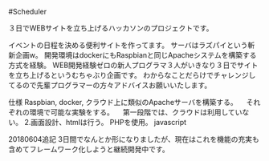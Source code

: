 #Scheduler

３日でWEBサイトを立ち上げるハッカソンのプロジェクトです。

イベントの日程を決める便利サイトを作ってます。
サーバはラズパイという斬新企画w。
開発環境はdockerにもRaspbianと同じApacheシステムを構築する方式を経験。
WEB開発経験ゼロの新人プログラマ３人がいきなり３日でサイトを立ち上げるというむちゃぶり企画です。
わからなことだらけでチャレンジしてるので先輩プログラマーの方々アドバイスお願いいたします。

仕様
Raspbian, docker, クラウド上に類似のApacheサーバを構築する。 　それぞれの環境で可能な実験をする。 　第一段階では、クラウドは利用していない。 2.画面設計、htmlは行う。
PHPを使用。
javascript 　

20180604追記
3日間でなんとか形になりましたが、現在はこれを機能の充実も含めてフレームワーク化しようと継続開発中です。


